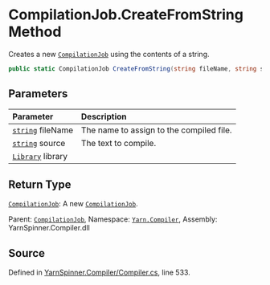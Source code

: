 # CompilationJob.CreateFromString Method

Creates a new [`CompilationJob`](/api/csharp/yarn.compiler/compilationjob.md) using the contents
of a string.


```csharp
public static CompilationJob CreateFromString(string fileName, string source, Library library = null)
```

## Parameters
|Parameter|Description|
|:---|:---|
|[`string`](https://docs.microsoft.com/dotnet/api/System.String) fileName|The name to assign to the compiled file.|
|[`string`](https://docs.microsoft.com/dotnet/api/System.String) source|The text to compile.|
|[`Library`](/api/csharp/yarn/library.md) library||
## Return Type
[`CompilationJob`](/api/csharp/yarn.compiler/compilationjob.md): A new [`CompilationJob`](/api/csharp/yarn.compiler/compilationjob.md).



<div class="class-metadata">

Parent: [`CompilationJob`](/api/csharp/yarn.compiler/compilationjob.md), Namespace: [`Yarn.Compiler`](/api/csharp/yarn.compiler/README.md), Assembly: YarnSpinner.Compiler.dll
</div>

## Source
Defined in [YarnSpinner.Compiler/Compiler.cs](https://github.com/YarnSpinnerTool/YarnSpinner//blob/develop/YarnSpinner.Compiler/Compiler.cs#L533), line 533.
